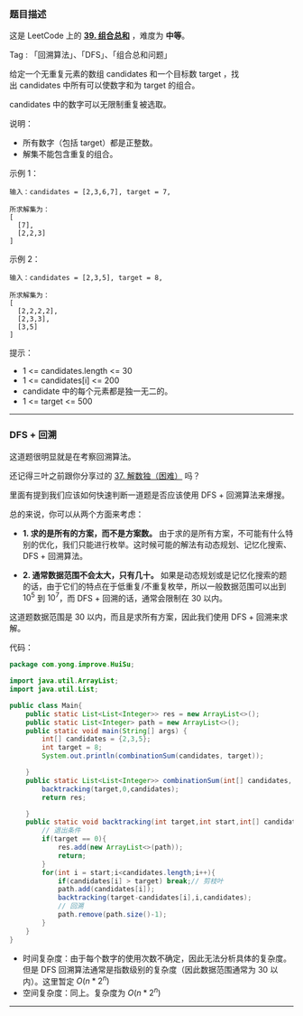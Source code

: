 ### 题目描述

这是 LeetCode 上的 **[39. 组合总和](https://leetcode-cn.com/problems/combination-sum/solution/dfs-hui-su-suan-fa-yi-ji-ru-he-que-ding-wpbo5/)** ，难度为 **中等**。

Tag : 「回溯算法」、「DFS」、「组合总和问题」

给定一个无重复元素的数组 candidates 和一个目标数 target ，找出 candidates 中所有可以使数字和为 target 的组合。

candidates 中的数字可以无限制重复被选取。

说明：

* 所有数字（包括 target）都是正整数。
* 解集不能包含重复的组合。 

示例 1：

```
输入：candidates = [2,3,6,7], target = 7,

所求解集为：
[
  [7],
  [2,2,3]
]
```

示例 2：

```
输入：candidates = [2,3,5], target = 8,

所求解集为：
[
  [2,2,2,2],
  [2,3,3],
  [3,5]
]
```

提示：

* 1 <= candidates.length <= 30
* 1 <= candidates[i] <= 200
* candidate 中的每个元素都是独一无二的。
* 1 <= target <= 500

---

### DFS + 回溯

这道题很明显就是在考察回溯算法。

还记得三叶之前跟你分享过的 [37. 解数独（困难）](https://mp.weixin.qq.com/s/0y4lGAH43U3w5loTgaeyoQ) 吗？

里面有提到我们应该如何快速判断一道题是否应该使用 DFS + 回溯算法来爆搜。

总的来说，你可以从两个方面来考虑：

* **1. 求的是所有的方案，而不是方案数。** 由于求的是所有方案，不可能有什么特别的优化，我们只能进行枚举。这时候可能的解法有动态规划、记忆化搜索、DFS + 回溯算法。

* **2. 通常数据范围不会太大，只有几十。** 如果是动态规划或是记忆化搜索的题的话，由于它们的特点在于低重复/不重复枚举，所以一般数据范围可以出到 $10^5$ 到 $10^7$，而 DFS + 回溯的话，通常会限制在 30 以内。

这道题数据范围是 30 以内，而且是求所有方案，因此我们使用 DFS + 回溯来求解。

代码：

```Java
package com.yong.improve.HuiSu;

import java.util.ArrayList;
import java.util.List;

public class Main{
    public static List<List<Integer>> res = new ArrayList<>();
    public static List<Integer> path = new ArrayList<>();
    public static void main(String[] args) {
        int[] candidates = {2,3,5};
        int target = 8;
        System.out.println(combinationSum(candidates, target));

    }
    public static List<List<Integer>> combinationSum(int[] candidates, int target) {
        backtracking(target,0,candidates);
        return res;

    }
    public static void backtracking(int target,int start,int[] candidates){
        // 退出条件
        if(target == 0){
            res.add(new ArrayList<>(path));
            return;
        }
        for(int i = start;i<candidates.length;i++){
            if(candidates[i] > target) break;// 剪枝叶
            path.add(candidates[i]);
            backtracking(target-candidates[i],i,candidates);
            // 回溯
            path.remove(path.size()-1);
        }
    }
}


```

* 时间复杂度：由于每个数字的使用次数不确定，因此无法分析具体的复杂度。但是 DFS 回溯算法通常是指数级别的复杂度（因此数据范围通常为 30 以内）。这里暂定 $O(n * 2^n)$
* 空间复杂度：同上。复杂度为 $O(n * 2^n)$

---


